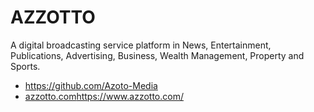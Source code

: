 # AZZOTTO
A digital broadcasting service platform in News, Entertainment, Publications, Advertising, Business, Wealth Management, Property and Sports. 
- https://github.com/Azoto-Media  
- [azzotto.com](https://www.azzotto.com/)https://www.azzotto.com/ 
